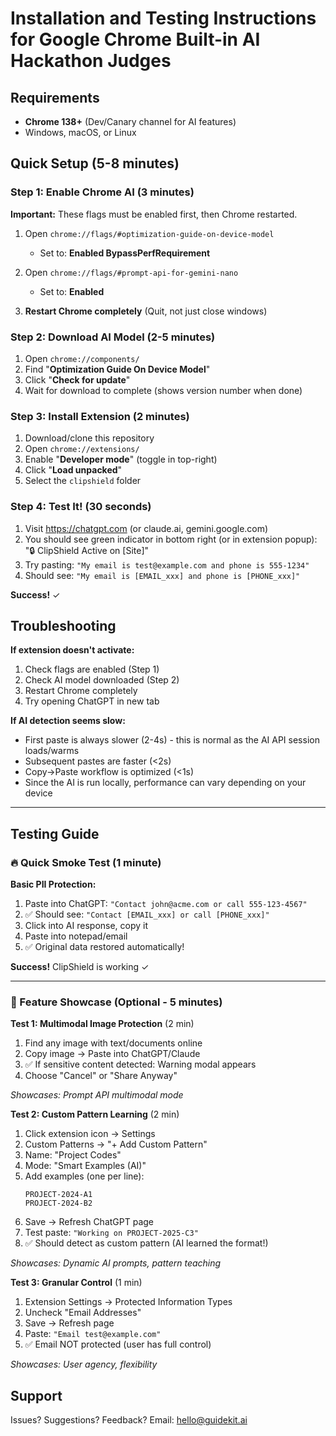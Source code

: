 # Installation and Testing Instructions for Google Chrome Built-in AI Hackathon Judges

## Requirements
- **Chrome 138+** (Dev/Canary channel for AI features)
- Windows, macOS, or Linux

## Quick Setup (5-8 minutes)

### Step 1: Enable Chrome AI (3 minutes)

**Important:** These flags must be enabled first, then Chrome restarted.

1. Open `chrome://flags/#optimization-guide-on-device-model`
   - Set to: **Enabled BypassPerfRequirement**

2. Open `chrome://flags/#prompt-api-for-gemini-nano`
   - Set to: **Enabled**

3. **Restart Chrome completely** (Quit, not just close windows)

### Step 2: Download AI Model (2-5 minutes)

1. Open `chrome://components/`
2. Find "**Optimization Guide On Device Model**"
3. Click "**Check for update**"
4. Wait for download to complete (shows version number when done)

### Step 3: Install Extension (2 minutes)

1. Download/clone this repository
2. Open `chrome://extensions/`
3. Enable "**Developer mode**" (toggle in top-right)
4. Click "**Load unpacked**"
5. Select the `clipshield` folder

### Step 4: Test It! (30 seconds)

1. Visit https://chatgpt.com (or claude.ai, gemini.google.com)
2. You should see green indicator in bottom right (or in extension popup): "🔒 ClipShield Active on [Site]"
3. Try pasting: `"My email is test@example.com and phone is 555-1234"`
4. Should see: `"My email is [EMAIL_xxx] and phone is [PHONE_xxx]"`

**Success!** ✓




## Troubleshooting

**If extension doesn't activate:**
1. Check flags are enabled (Step 1)
2. Check AI model downloaded (Step 2)
3. Restart Chrome completely
4. Try opening ChatGPT in new tab

**If AI detection seems slow:**
- First paste is always slower (2-4s) - this is normal as the AI API session loads/warms
- Subsequent pastes are faster (<2s)
- Copy→Paste workflow is optimized (<1s)
- Since the AI is run locally, performance can vary depending on your device

---





## Testing Guide

### 🔥 Quick Smoke Test (1 minute)

**Basic PII Protection:**
1. Paste into ChatGPT: `"Contact john@acme.com or call 555-123-4567"`
2. ✅ Should see: `"Contact [EMAIL_xxx] or call [PHONE_xxx]"`
3. Click into AI response, copy it
4. Paste into notepad/email
5. ✅ Original data restored automatically!

**Success!** ClipShield is working ✓

---

### 🎯 Feature Showcase (Optional - 5 minutes)

**Test 1: Multimodal Image Protection** (2 min)
1. Find any image with text/documents online
2. Copy image → Paste into ChatGPT/Claude
3. ✅ If sensitive content detected: Warning modal appears
4. Choose "Cancel" or "Share Anyway"

*Showcases: Prompt API multimodal mode*

**Test 2: Custom Pattern Learning** (2 min)  
1. Click extension icon → Settings
2. Custom Patterns → "+ Add Custom Pattern"
3. Name: "Project Codes"
4. Mode: "Smart Examples (AI)"
5. Add examples (one per line):
   ```
   PROJECT-2024-A1
   PROJECT-2024-B2
   ```
6. Save → Refresh ChatGPT page
7. Test paste: `"Working on PROJECT-2025-C3"`
8. ✅ Should detect as custom pattern (AI learned the format!)

*Showcases: Dynamic AI prompts, pattern teaching*

**Test 3: Granular Control** (1 min)
1. Extension Settings → Protected Information Types
2. Uncheck "Email Addresses"
3. Save → Refresh page
4. Paste: `"Email test@example.com"`
5. ✅ Email NOT protected (user has full control)

*Showcases: User agency, flexibility*

## Support
Issues? Suggestions? Feedback? Email: hello@guidekit.ai
